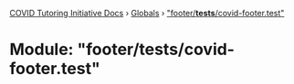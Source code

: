 [COVID Tutoring Initiative Docs](../README.md) › [Globals](../globals.md) › ["footer/**tests**/covid-footer.test"](_footer___tests___covid_footer_test_.md)

# Module: "footer/**tests**/covid-footer.test"
